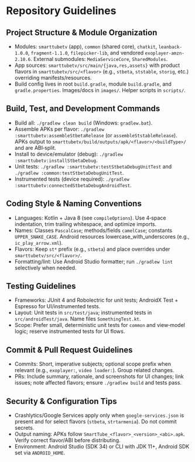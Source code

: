 # Repository Guidelines

## Project Structure & Module Organization
- Modules: `smarttubetv` (app), `common` (shared core), `chatkit`, `leanback-1.0.0`, `fragment-1.1.0`, `filepicker-lib`, and vendored `exoplayer-amzn-2.10.6`. External submodules: `MediaServiceCore`, `SharedModules`.
- App sources: `smarttubetv/src/main/{java,res,assets}` with product flavors in `smarttubetv/src/<flavor>` (e.g., `stbeta`, `ststable`, `storig`, etc.) overriding manifests/resources.
- Build config lives in root `build.gradle`, module `build.gradle`, and `gradle.properties`. Images/docs in `images/`. Helper scripts in `scripts/`.

## Build, Test, and Development Commands
- Build all: `./gradlew clean build` (Windows: `gradlew.bat`).
- Assemble APKs per flavor: `./gradlew :smarttubetv:assembleStbetaRelease` (or `assembleStstableRelease`). APKs output to `smarttubetv/build/outputs/apk/<flavor>/<buildType>/` and are ABI‑split.
- Install to device/emulator (debug): `./gradlew :smarttubetv:installStbetaDebug`.
- Unit tests: `./gradlew :smarttubetv:testStbetaDebugUnitTest` and `./gradlew :common:testStbetaDebugUnitTest`.
- Instrumented tests (device required): `./gradlew :smarttubetv:connectedStbetaDebugAndroidTest`.

## Coding Style & Naming Conventions
- Languages: Kotlin + Java 8 (see `compileOptions`). Use 4‑space indentation, trim trailing whitespace, and optimize imports.
- Names: Classes `PascalCase`; methods/fields `camelCase`; constants `UPPER_SNAKE_CASE`. Android resources lowercase_with_underscores (e.g., `ic_play_arrow.xml`).
- Flavors: Keep `st*` prefix (e.g., `stbeta`) and place overrides under `smarttubetv/src/<flavor>/`.
- Formatting/lint: Use Android Studio formatter; run `./gradlew lint` selectively when needed.

## Testing Guidelines
- Frameworks: JUnit 4 and Robolectric for unit tests; AndroidX Test + Espresso for UI/instrumented tests.
- Layout: Unit tests in `src/test/java`; instrumented tests in `src/androidTest/java`. Name files `SomethingTest.kt`.
- Scope: Prefer small, deterministic unit tests for `common` and view‑model logic; reserve instrumented tests for UI flows.

## Commit & Pull Request Guidelines
- Commits: Short, imperative subjects; optional scope prefix when relevant (e.g., `exoplayer:`, `video loader:`). Group related changes.
- PRs: Include summary, rationale, and screenshots for UI changes; link issues; note affected flavors; ensure `./gradlew build` and tests pass.

## Security & Configuration Tips
- Crashlytics/Google Services apply only when `google-services.json` is present and for select flavors (`stbeta`, `strtarmenia`). Do not commit secrets.
- Output naming: APKs follow `SmartTube_<flavor>_<version>_<abi>.apk`. Verify correct flavor/ABI before distributing.
- Environment: Android Studio (SDK 34) or CLI with JDK 11+, Android SDK set via `ANDROID_HOME`.

